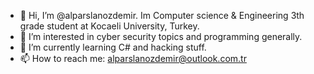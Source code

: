 - 👋 Hi, I’m @alparslanozdemir. Im Computer science & Engineering 3th grade student at Kocaeli University, Turkey.
- 👀 I’m interested in cyber security topics and programming generally.
- 🌱 I’m currently learning C# and hacking stuff.
- 📫 How to reach me: alparslanozdemir@outlook.com.tr

<!---
alparslanozdemir/alparslanozdemir is a ✨ special ✨ repository because its `README.md` (this file) appears on your GitHub profile.
You can click the Preview link to take a look at your changes.
--->
